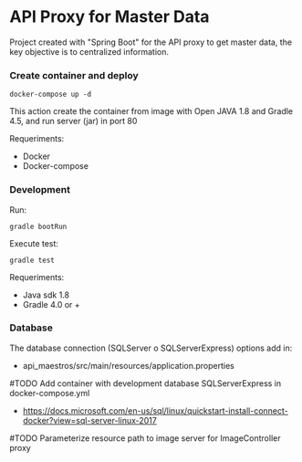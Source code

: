 # API Proxy for Master Data 

Project created with "Spring Boot" for the API proxy to get master data, the key objective is to centralized information.

### Create container and deploy
```
docker-compose up -d
```

This action create the container from image with Open JAVA 1.8 and Gradle 4.5, and run server (jar) in port 80

Requeriments:

* Docker
* Docker-compose


### Development

Run:
```
gradle bootRun
```

Execute test:
```
gradle test
```
Requeriments:

* Java sdk 1.8
* Gradle 4.0 or +

### Database

The database connection (SQLServer o SQLServerExpress) options add in:
* api_maestros/src/main/resources/application.properties

#TODO 
Add container with development database SQLServerExpress in docker-compose.yml
* https://docs.microsoft.com/en-us/sql/linux/quickstart-install-connect-docker?view=sql-server-linux-2017

#TODO
Parameterize resource path to image server for ImageController proxy
